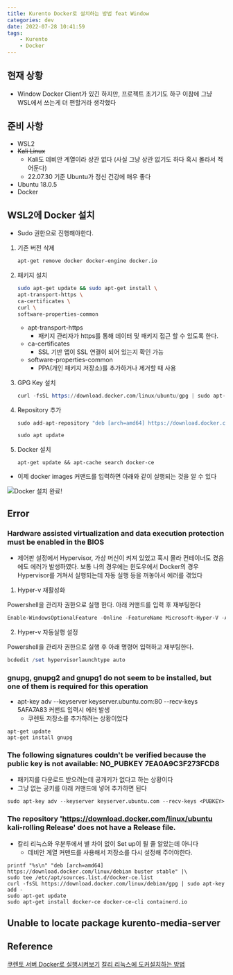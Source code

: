 ```yaml
---
title: Kurento Docker로 설치하는 방법 feat Window
categories: dev
date: 2022-07-28 10:41:59
tags:
    - Kurento
    - Docker
---
```


## 현재 상황

- Window Docker Client가 있긴 하지만, 프로젝트 초기기도 하구 이참에 그냥 WSL에서 쓰는게 더 편할거라 생각했다

## 준비 사항

- WSL2
- ~~Kali Linux~~
  - Kali도 데비안 계열이라 상관 없다 (사실 그냥 상관 없기도 하다 혹시 몰라서 적어둔다)
  - 22.07.30 기준 Ubuntu가 정신 건강에 매우 좋다
- Ubuntu 18.0.5
- Docker

## WSL2에 Docker 설치

- Sudo 권한으로 진행해야한다.

1. 기존 버전 삭제

    ```sh
    apt-get remove docker docker-engine docker.io
    ```

2. 패키지 설치

    ```sh
    sudo apt-get update && sudo apt-get install \
    apt-transport-https \
    ca-certificates \
    curl \
    software-properties-common
    ```

    - apt-transport-https
      - 패키지 관리자가 https를 통해 데이터 및 패키지 접근 할 수 있도록 한다.
    - ca-certificates
      - SSL 기반 앱이 SSL 연결이 되어 있는지 확인 가능
    - software-properties-common
      - PPA(개인 패키지 저장소)를 추가하거나 제거할 때 사용
1. GPG Key 설치

   ```s
   curl -fsSL https://download.docker.com/linux/ubuntu/gpg | sudo apt-key add -
   ```

2. Repository 추가

    ```s
    sudo add-apt-repository "deb [arch=amd64] https://download.docker.com/linux/ubuntu bionic stable"

    sudo apt update
    ```

3. Docker 설치

    ```
    apt-get update && apt-cache search docker-ce
    ```

- 이제 docker images 커맨드를 입력하면 아래와 같이 실행되는 것을 알 수 있다

![Docker 설치 완료!](https://user-images.githubusercontent.com/37897508/181415322-cf5ce763-e6c7-49e8-a5bb-513a47c93c6e.png)

## Error

### Hardware assisted virtualization and data execution protection must be enabled in the BIOS

- 제어판 설정에서 Hypervisor, 가상 머신이 켜져 있었고 혹시 몰라 컨테이너도 켰음에도 에러가 발생하였다. 보통 나의 경우에는 윈도우에서 Docker의 경우 Hypervisor를 거쳐서 실행되는데 자동 실행 등을 꺼놓아서 에러를 겪었다

1. Hyper-v 재활성화

Powershell을 관리자 권한으로 실행 한다. 아래 커맨드를 입력 후 재부팅한다

```powershell
Enable-WindowsOptionalFeature -Online -FeatureName Microsoft-Hyper-V -All
```

2. Hyper-v 자동실행 설정

Powershell을 관리자 권한으로 실행 후 아래 명령어 입력하고 재부팅한다.

```powershell
bcdedit /set hypervisorlaunchtype auto
```

### gnupg, gnupg2 and gnupg1 do not seem to be installed, but one of them is required for this operation

- apt-key adv --keyserver keyserver.ubuntu.com:80 --recv-keys 5AFA7A83 커맨드 입력시 에러 발생
  - 쿠렌토 저장소를 추가하려는 상황이었다

```shell
apt-get update
apt-get install gnupg
```

### The following signatures couldn't be verified because the public key is not available: NO_PUBKEY 7EA0A9C3F273FCD8

- 패키지를 다운로드 받으려는데 공개키가 없다고 하는 상황이다
- 그냥 없는 공키를 아래 커맨드에 넣어 추가하면 된다

```shell
sudo apt-key adv --keyserver keyserver.ubuntu.com --recv-keys <PUBKEY>

```
### The repository 'https://download.docker.com/linux/ubuntu kali-rolling Release' does not have a Release file.

- 칼리 리눅스와 우분투에서 별 차이 없이 Set up이 될 줄 알았는데 아니다
  - 데비안 계열 커맨드를 사용해서 저장소를 다시 설정해 주어야한다.

```shell
printf "%s\n" "deb [arch=amd64] https://download.docker.com/linux/debian buster stable" |\
sudo tee /etc/apt/sources.list.d/docker-ce.list
curl -fsSL https://download.docker.com/linux/debian/gpg | sudo apt-key add -
sudo apt-get update
sudo apt-get install docker-ce docker-ce-cli containerd.io
```

## Unable to locate package kurento-media-server


## Reference

[쿠렌토 서버 Docker로 실행시켜보기](https://gh402.tistory.com/44?category=935378)
[칼리 리눅스에 도커설치하는 방법](https://unix.stackexchange.com/questions/630643/how-to-install-docker-ce-in-kali-linux)